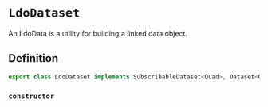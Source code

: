 # `LdoDataset`

An LdoData is a utility for building a linked data object.

## Definition

```typescript
export class LdoDataset implements SubscribableDataset<Quad>, Dataset<Quad, Quad>
```

### `constructor`

